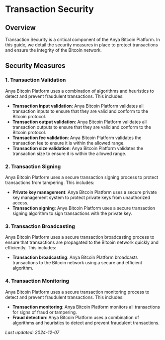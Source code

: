 # Transaction Security

## Overview

Transaction Security is a critical component of the Anya Bitcoin Platform. In this guide, we detail the security measures in place to protect transactions and ensure the integrity of the Bitcoin network.

## Security Measures

### 1. Transaction Validation

Anya Bitcoin Platform uses a combination of algorithms and heuristics to detect and prevent fraudulent transactions. This includes:

* **Transaction input validation**: Anya Bitcoin Platform validates all transaction inputs to ensure that they are valid and conform to the Bitcoin protocol.
* **Transaction output validation**: Anya Bitcoin Platform validates all transaction outputs to ensure that they are valid and conform to the Bitcoin protocol.
* **Transaction fee validation**: Anya Bitcoin Platform validates the transaction fee to ensure it is within the allowed range.
* **Transaction size validation**: Anya Bitcoin Platform validates the transaction size to ensure it is within the allowed range.

### 2. Transaction Signing

Anya Bitcoin Platform uses a secure transaction signing process to protect transactions from tampering. This includes:

* **Private key management**: Anya Bitcoin Platform uses a secure private key management system to protect private keys from unauthorized access.
* **Transaction signing**: Anya Bitcoin Platform uses a secure transaction signing algorithm to sign transactions with the private key.

### 3. Transaction Broadcasting

Anya Bitcoin Platform uses a secure transaction broadcasting process to ensure that transactions are propagated to the Bitcoin network quickly and efficiently. This includes:

* **Transaction broadcasting**: Anya Bitcoin Platform broadcasts transactions to the Bitcoin network using a secure and efficient algorithm.

### 4. Transaction Monitoring

Anya Bitcoin Platform uses a secure transaction monitoring process to detect and prevent fraudulent transactions. This includes:

* **Transaction monitoring**: Anya Bitcoin Platform monitors all transactions for signs of fraud or tampering.
* **Fraud detection**: Anya Bitcoin Platform uses a combination of algorithms and heuristics to detect and prevent fraudulent transactions.

*Last updated: 2024-12-07*
